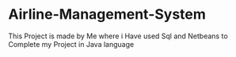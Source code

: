 # Airline-Management-System
This Project is made by Me where i Have used Sql and Netbeans to Complete my Project in Java language 
